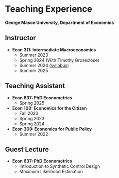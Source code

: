 

# Teaching Experience

**George Mason University, Department of Economics**

## Instructor
- **Econ 311: Intermediate Macroeconomics**  
  - Summer 2023  
  - Spring 2024 (With Timothy Groseclose)  
  - Summer 2024 ([syllabus](files/Summer2024.pdf))   
  - Summer 2025

## Teaching Assistant
- **Econ 637: PhD Econometrics**  
  - Spring 2025  
- **Econ 100: Economics for the Citizen**  
  - Fall 2023  
  - Spring 2023  
  - Spring 2024  
- **Econ 309: Economics for Public Policy**  
  - Summer 2022

## Guest Lecture
- **Econ 637: PhD Econometrics**  
  - Introduction to Synthetic Control Design  
  - Maximum Likelihood Estimation
